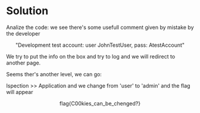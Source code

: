 # Solution

Analize the code: we see there's some usefull comment given by mistake by the developer

 <p align="center"> "Development test account: user JohnTestUser, pass: AtestAccount" </p>

 We try to put the info on the box and try to log and we will redirect to another page.

 Seems ther's another level, we can go:
 
  Ispection >>  Application and we change from 'user' to 'admin' and the flag will appear


   <p align="center">flag{C00kies_can_be_chenged?}</p>

 
